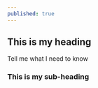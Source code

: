 ```yaml
---
published: true
---
```

## This is my heading


Tell me what I need to know

### This is my sub-heading
